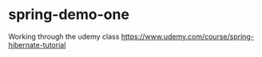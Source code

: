 # spring-demo-one

Working through the udemy class
https://www.udemy.com/course/spring-hibernate-tutorial
